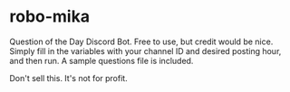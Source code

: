 # robo-mika
Question of the Day Discord Bot. Free to use, but credit would be nice. Simply fill in the variables with your channel ID and desired posting hour, and then run. 
A sample questions file is included.

Don't sell this. It's not for profit.
